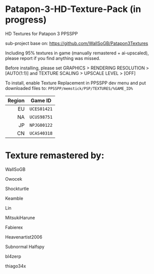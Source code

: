 # Patapon-3-HD-Texture-Pack (in progress)
HD Textures for Patapon 3 PPSSPP

sub-project base on: https://github.com/WallSoGB/Patapon3Textures

Including 95% textures in game (manually remastered + ai-upscaled), please report if you find anything was missed.

Before installing, please set 
GRAPHICS > RENDERING RESOLUTION > [AUTO(1:1)]
and
TEXTURE SCALING > UPSCALE LEVEL > [OFF]

To install, enable Texture Replacement in PPSSPP dev menu and put downloaded files to:
`PPSSPP/memstick/PSP/TEXTURES/%GAME_ID%`


|  Region | Game ID     |
| ------: | ----------- |
|      EU | `UCES01421` |
|      NA | `UCUS98751` |
|      JP | `NPJG00122` |
|      CN | `UCAS40318` |

# Texture remastered by:

WallSoGB

Owocek

Shockturtle

Keamble

Lin

MitsukiHarune

Fabierex

Heavenartist2006

Subnormal Halfspy

bl4zerp

thiago34x
